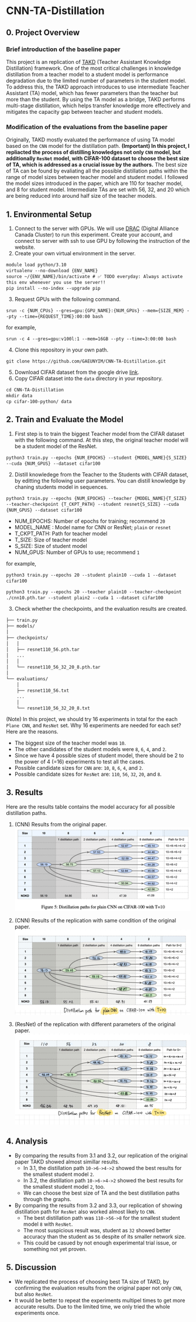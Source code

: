 # CNN-TA-Distillation


## 0. Project Overview
### Brief introduction of the baseline paper
This project is an replication of [TAKD](https://arxiv.org/pdf/1902.03393) (Teacher Assistant Knowledge Distillation) framework. One of the most critical challenges in knowledge distillation from a teacher model to a student model is performance degradation due to the limited number of parameters in the student model. To address this, the TAKD approach introduces to use intermediate Teacher Assistant (TA) model, which has fewer parameters than the teacher but more than the student. By using the TA model as a bridge, TAKD performs multi-stage distillation, which helps transfer knowledge more effectively and mitigates the capacity gap between teacher and student models.

### Modification of the evaluations from the baseline paper
Originally, TAKD mostly evaluated the performance of using TA model based on the `CNN` model for the distillation path. **(Important) In this project, I repliacted the process of distilling knowledges not only `CNN` model, but additionally `ResNet` model, with CIFAR-100 dataset to choose the best size of TA, which is addressed as a crucial issue by the authors.** The best size of TA can be found by evaliating all the possible distillation paths within the range of model sizes between teacher model and student model. I followed the model sizes introduced in the paper, which are 110 for teacher model, and 8 for student model. Intermediate TAs are set with 56, 32, and 20 which are being reduced into around half size of the teacher models.

## 1. Environmental Setup
1. Connect to the server with GPUs.
We will use [DRAC](https://alliancecan.ca/en/search?keywords=ssh) (Digital Alliance Canada Cluster) to run this experiment. Create your account, and connect to server with ssh to use GPU by following the instruction of the website.
2. Create your own virtual environment in the server.
```
module load python/3.10
virtualenv --no-download {ENV_NAME}
source ~/{ENV_NAME}/bin/activate # ✅ TODO everyday: Always activate this env whenever you use the server!!
pip install --no-index --upgrade pip
```
3. Request GPUs with the following command.
```
srun -c {NUM_CPUs} --gres=gpu:{GPU_NAME}:{NUM_GPUs} --mem={SIZE_MEM} --pty --time={REQUEST_TIME}:00:00 bash
```
for example,
```
srun -c 4 --gres=gpu:v100l:1 --mem=16GB --pty --time=3:00:00 bash
```
4. Clone this repository in your own path.
```
git clone https://github.com/GAEUNYIM/CNN-TA-Distillation.git
```
5. Download CIFAR dataset from the google drive [link](https://drive.google.com/drive/folders/1mUncKdoadQGLvQopjCbAc8byEWtvlx2t?usp=sharing).
6. Copy CIFAR dataset into the `data` directory in your repository.
```
cd CNN-TA-Distillation
mkdir data
cp cifar-100-python/ data
```

## 2. Train and Evaluate the Model
1. First step is to train the biggest Teacher model from the CIFAR dataset with the following command. At this step, the original teacher model will be a student model of the ResNet.
```
python3 train.py --epochs {NUM_EPOCHS} --student {MODEL_NAME}{S_SIZE} --cuda {NUM_GPUS} --dataset cifar100
```

2. Distill knowledege from the Teacher to the Students with CIFAR dataset, by editting the following user parameters. You can distill knowledge by chaning students model in sequences.
```
python3 train.py --epochs {NUM_EPOCHS} --teacher {MODEL_NAME}{T_SIZE} --teacher-checkpoint {T_CKPT_PATH} --student resnet{S_SIZE} --cuda {NUM_GPUS} --dataset cifar100
```
- NUM_EPOCHS: Number of epochs for training; recommend `20`
- MODEL_NAME : Model name for CNN or ResNet; `plain` or `resnet`
- T_CKPT_PATH: Path for teacher model
- T_SIZE: Size of teacher model
- S_SIZE: Size of student model
- NUM_GPUS: Number of GPUs to use; recommend `1` 

for example,
```
python3 train.py --epochs 20 --student plain10 --cuda 1 --dataset cifar100
```
```
python3 train.py --epochs 20 --teacher plain10 --teacher-checkpoint ./cnn10.pth.tar --student plain2 --cuda 1 --dataset cifar100
```
3. Check whether the checkpoints, and the evaluation results are created.
```
├── train.py
├── models/
│
├── checkpoints/
│   │
│   ├── resnet110_56.pth.tar
│   ...
│   │
│   └── resnet110_56_32_20_8.pth.tar
│
└── evaluations/
    │
    ├── resnet110_56.txt
    ...
    │
    └── resnet110_56_32_20_8.txt
```
(Note) In this project, we should try 16 experiments in total for the each `Plane CNN`, and `ResNet` set. Why 16 experiments are needed for each set? Here are the reasons.
- The biggest size of the teacher model was `10`.
- The other candidates of the student models were `8`, `6`, `4`, and `2`. 
- Since we have 4 possible sizes of student model, there should be 2 to the power of 4 (=16) experiments to test all the cases.
- Possible candidate sizes for `CNN` are: `10`, `8`, `6`, `4`, and `2`.
- Possible candidate sizes for `ResNet` are: `110`, `56`, `32`, `20`, and `8`.

## 3. Results 
Here are the results table contains the model accuracy for all possible distillation paths. 
1. (CNN) Results from the original paper.
![alt text](images/results_CNN_original_paper.png)

2. (CNN) Results of the replication with same condition of the original paper.
![alt text](images/results_CNN_replication.JPG)

3. (ResNet) of the replication with different parameters of the original paper.
![alt text](images/results_ResNet_replication.JPG)


## 4. Analysis
- By comparing the results from 3.1 and 3.2, our replication of the original paper TAKD showed almost simillar results.
    - In 3.1, the distillation path `10->6->4->2` showed the best results for the smallest student model `2`.
    - In 3.2, the distillation path `10->6->4->2` showed the best results for the smallest student model `2`, too.
    - We can choose the best size of TA and the best distillation paths through the graphs.
- By comparing the results from 3.2 and 3.3, our replication of showing distillation path for `ResNet` also worked almost likely to `CNN`.
    - The best distillation path was `110->56->8` for the smallest student model `8` with `ResNet`.
    - The most suspicious result was, student as `32` showed better accuracy than the student as `56` despite of its smaller network size.
    - This could be casued by not enough experimental trial issue, or something not yet proven.

## 5. Discussion
- We replicated the process of choosing best TA size of TAKD, by confirming the evaluation results from the original paper not only `CNN`, but also `ResNet`. 
- It would be better to repeat the experiments multipel times to get more accurate results. Due to the limited time, we only tried the whole experiments once. 